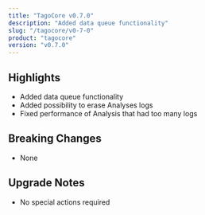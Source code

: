 ```yaml
---
title: "TagoCore v0.7.0"
description: "Added data queue functionality"
slug: "/tagocore/v0-7-0"
product: "tagocore"
version: "v0.7.0"
---
```


## Highlights

- Added data queue functionality
- Added possibility to erase Analyses logs
- Fixed performance of Analysis that had too many logs

## Breaking Changes

- None

## Upgrade Notes

- No special actions required
